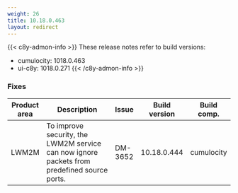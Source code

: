 ```yaml
---
weight: 26
title: 10.18.0.463
layout: redirect
---
```


{{< c8y-admon-info >}}
These release notes refer to build versions:
- cumulocity: 1018.0.463
- ui-c8y: 1018.0.271
{{< /c8y-admon-info >}}

### Fixes

<table>
<colgroup>
<col style="width: 15%;">
<col style="width:50%;">
<col style="width: 10%;">
<col style="width: 12%;">
<col style="width: 13%;">
</colgroup>
<thead><tr>
<th>
Product area</th>
<th>
Description</th>
<th>
Issue</th>
<th>
Build version</th>
<th>Build comp.</th>
</tr>
</thead><tbody>

<tr>
<td>LWM2M</td>
<td>To improve security, the LWM2M service can now ignore packets from predefined source ports.</td>
<td>DM-3652</td>
<td>10.18.0.444</td>
<td>cumulocity</td>
</tr>

</tbody></table>
